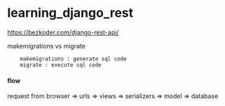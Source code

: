# learning_django_rest

https://bezkoder.com/django-rest-api/


makemigrations vs migrate

        makemigrations : generate sql code
        migrate : execute sql code


#### flow

request from browser => urls => views => serializers => model => database
